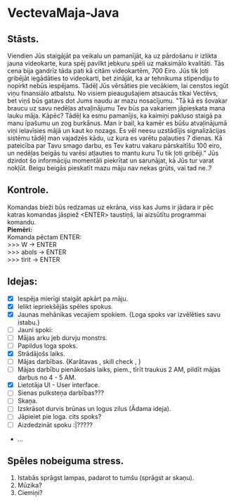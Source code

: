# VectevaMaja-Java
## Stāsts.
Viendien Jūs staigājāt pa veikalu un pamanījāt, ka uz pārdošanu ir izlikta jauna videokarte, kura spēj pavilkt jebkuru spēli uz maksimālo kvalitāti.
Tās cena bija gandrīz tāda pati kā citām videokartēm, 700 Eiro. Jūs tik ļoti gribējāt iegādāties to videokarti, bet zinājāt, ka ar tehnikuma stipendiju to nopirkt nebūs iespējams.
Tādēļ Jūs vērsāties pie vecākiem, lai censtos iegūt viņu finansiālo atbalstu. No visiem pieaugušajiem atsaucās tikai Vectēvs, bet viņš būs gatavs dot Jums naudu ar mazu nosacījumu.
"Tā kā es šovakar braucu uz savu nedēļas atvaļinājumu Tev būs pa vakariem jāpieskata mana lauku māja. Kāpēc? Tādēļ ka esmu pamanījis, ka kaimiņi pakluso staigā pa manu īpašumu un zog burkānus. 
Man ir bail, ka kamēr es būšu atvaļinājumā viņi ielavīsies mājā un kaut ko nozags. Es vēl neesu uzstādījis signalizācijas sistēmu tādēļ man vajadzēs kādu, uz kura es varētu paļauties 7 dienas. 
Kā pateicība par Tavu smago darbu, es Tev katru vakaru pārskaitīšu 100 eiro, un nedēļas beigās tu varēsi atļauties to mantu kuru Tu tik ļoti gribēji." Jūs dzirdot šo informāciju momentāli
piekrītat un sarunājat, kā Jūs tur varat nokļūt. Beigu beigās pieskatīt mazu māju nav nekas grūts, vai tad ne..?

## Kontrole.
Komandas bieži būs redzamas uz ekrāna, viss kas Jums ir jādara ir pēc katras komandas jāspiež \<ENTER> taustiņš, lai aizsūtītu programmai komandu.<br> **Piemēri:**<br>Komanda pēctam ENTER: <br> >>> W -> ENTER <br>>>> abols -> ENTER <br>>>> tirit -> ENTER

## Idejas:
- [x] Iespēja mierīgi staigāt apkārt pa māju.
- [x] Ielikt iepriekšējās spēles spokus.
- [x] Jaunas mehānikas vecajiem spokiem. {Loga spoks var izvēlēties savu istabu.}
- [ ] Jauni spoki:
- [ ] Mājas arku jeb durvju monstrs.
- [ ] Papildus loga spoks.
- [x] Strādājošs laiks.
- [ ] Mājas darbības. {Karātavas , skill check , }
- [ ] Mājas darbību pienākošais laiks, piem., tīrīt traukus 2 AM, pildīt mājas darbus no 4 - 5 AM.
- [x] Lietotāja UI - User interface.
- [ ] Sienas pulksteņa darbības???
- [ ] Skaņa.
- [ ] Izskrāsot durvis brūnas un logus zilus (Ādama ideja).
- [ ] Jāpieiet pie loga. cits spoks?
- [ ] Aizdedzināt spoku :|?????
- ...

## Spēles nobeiguma stress.
1. Istabās sprāgst lampas, padarot to tumšu (sprāgst ar skaņu).
2. Mūzika?
3. Ciemiņi?